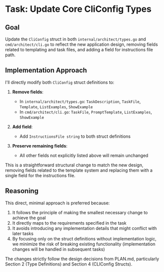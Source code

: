# Task: Update Core CliConfig Types

## Goal
Update the `CliConfig` struct in both `internal/architect/types.go` and `cmd/architect/cli.go` to reflect the new application design, removing fields related to templating and task files, and adding a field for instructions file path.

## Implementation Approach
I'll directly modify both `CliConfig` struct definitions to:
1. **Remove fields**:
   - In `internal/architect/types.go`: `TaskDescription`, `TaskFile`, `Template`, `ListExamples`, `ShowExample`
   - In `cmd/architect/cli.go`: `TaskFile`, `PromptTemplate`, `ListExamples`, `ShowExample`

2. **Add field**:
   - Add `InstructionsFile string` to both struct definitions
   
3. **Preserve remaining fields**:
   - All other fields not explicitly listed above will remain unchanged

This is a straightforward structural change to match the new design, removing fields related to the template system and replacing them with a single field for the instructions file.

## Reasoning
This direct, minimal approach is preferred because:
1. It follows the principle of making the smallest necessary change to achieve the goal
2. It directly maps to the requirements specified in the task
3. It avoids introducing any implementation details that might conflict with later tasks
4. By focusing only on the struct definitions without implementation logic, we minimize the risk of breaking existing functionality (implementation changes will be handled in subsequent tasks)

The changes strictly follow the design decisions from PLAN.md, particularly Section 2 (Type Definitions) and Section 4 (CLIConfig Structs).